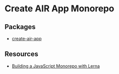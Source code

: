 # Create AIR App Monorepo

## Packages
 - [create-air-app](packages/create-air-app)

## Resources
- [Building a JavaScript Monorepo with Lerna](https://javascript.plainenglish.io/javascript-monorepo-with-lerna-5729d6242302)